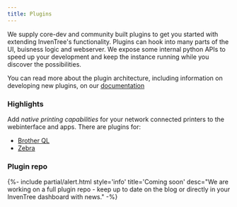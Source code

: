 ```yaml
---
title: Plugins
---
```

We supply core-dev and community built plugins to get you started with extending InvenTree's functionality. Plugins can hook into many parts of the UI, buisness logic and webserver.
We expose some internal python APIs to speed up your development and keep the instance running while you discover the possibilities.

You can read more about the plugin architecture, including information on developing new plugins, on our [documentation](https://docs.inventree.org/en/latest/extend/plugins/)

### Highlights

Add *native printing capabilities* for your network connected printers to the webinterface and apps. There are plugins for:
- [Brother QL](https://pypi.org/project/inventree-brother-plugin/)
- [Zebra](https://github.com/SergeoLacruz/inventree-zebra-plugin)

### Plugin repo

{%- include partial/alert.html
    style='info'
    title='Coming soon'
    desc="We are working on a full plugin repo - keep up to date on the blog or directly in your InvenTree dashboard with news."
-%}
